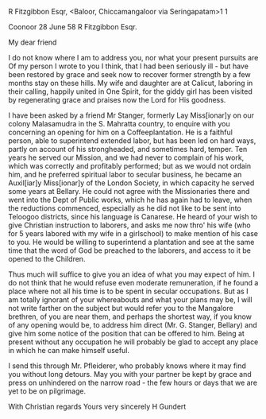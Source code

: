 R Fitzgibbon Esqr, <Baloor, Chiccamangaloor via Seringapatam>1 <gone to Bangalore>1

 Coonoor 28 June 58
R Fitzgibbon Esqr.

My dear friend

I do not know where I am to address you, nor what your present pursuits are Of my person I wrote to you I think, that I had been seriously ill - but have been restored by grace and seek now to recover former strength by a few months stay on these hills. My wife and daughter are at Calicut, laboring in their calling, happily united in One Spirit, for the giddy girl has been visited by regenerating grace and praises now the Lord for His goodness.

I have been asked by a friend Mr Stanger, formerly Lay Miss[ionar]y on our colony Malasamudra in the S. Mahratta country, to enquire with you concerning an opening for him on a Coffeeplantation. He is a faithful person, able to superintend extended labor, but has been led on hard ways, partly on account of his strongheaded, and sometimes hard, temper. Ten years he served our Mission, and we had never to complain of his work, which was correctly and profitably performed; but as we would not ordain him, and he preferred spiritual labor to secular business, he became an Auxil[iar]y Miss[ionar]y of the London Society, in which capacity he served some years at Bellary. He could not agree with the Missionaries there and went into the Dept of Public works, which he has again had to leave, when the reductions commenced, especially as he did not like to be sent into Teloogoo districts, since his language is Canarese. He heard of your wish to give Christian instruction to laborers, and asks me now thro' his wife (who for 5 years labored with my wife in a girlschool) to make mention of his case to you. He would be willing to superintend a plantation and see at the same time that the word of God be preached to the laborers, and access to it be opened to the Children.

Thus much will suffice to give you an idea of what you may expect of him. I do not think that he would refuse even moderate remuneration, if he found a place where not all his time is to be spent in secular occupations. But as I am totally ignorant of your whereabouts and what your plans may be, I will not write farther on the subject but would refer you to the Mangalore brethren, of you are near them, and perhaps the shortest way, if you know of any opening would be, to address him direct (Mr. G. Stanger, Bellary) and give him some notice of the position that can be offered to him. Being at present without any occupation he will probably be glad to accept any place in which he can make himself useful.

I send this through Mr. Pfleiderer, who probably knows where it may find you without long detours. May you with your partner be kept by grace and press on unhindered on the narrow road - the few hours or days that we are yet to be on pilgrimage.

With Christian regards
 Yours very sincerely
 H Gundert


